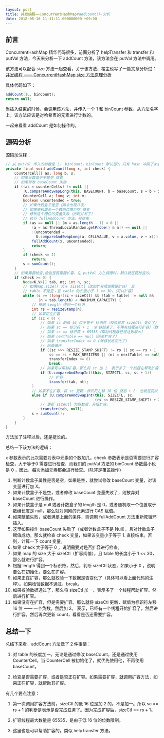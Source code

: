 ```yaml
---
layout: post
title: 并发编程——ConcurrentHashMap#addCount()-分析
date: 2018-05-16 11:11:11.000000000 +09:00
---
```

## 前言

ConcurrentHashMap 精华代码很多，前面分析了 helpTransfer 和 transfer 和 putVal 方法，今天来分析一下 addCount 方法，该方法会在 putVal 方法中调用。

该方法可以配合 size 方法一起查看，关于该方法，楼主也写了一篇文章分析过：[并发编程 —— ConcurrentHashMap size 方法原理分析](https://www.jianshu.com/p/88881fdfcf4c)

具体代码如下：

```java
addCount(1L, binCount);
return null;
```

当插入结束的时候，会调用该方法，并传入一个 1 和 binCount 参数。从方法名字上，该方法应该是对哈希表的元素进行计数的。

一起来看看 addCount 是如何操作的。

## 源码分析

源码加注释：

```java
// 从 putVal 传入的参数是 1， binCount，binCount 默认是0，只有 hash 冲突了才会大于 1.且他的大小是链表的长度（如果不是红黑数结构的话）。
private final void addCount(long x, int check) {
    CounterCell[] as; long b, s;
    // 如果计数盒子不是空 或者
    // 如果修改 baseCount 失败
    if ((as = counterCells) != null ||
        !U.compareAndSwapLong(this, BASECOUNT, b = baseCount, s = b + x)) {
        CounterCell a; long v; int m;
        boolean uncontended = true;
        // 如果计数盒子是空（尚未出现并发）
        // 如果随机取余一个数组位置为空 或者
        // 修改这个槽位的变量失败（出现并发了）
        // 执行 fullAddCount 方法。并结束
        if (as == null || (m = as.length - 1) < 0 ||
            (a = as[ThreadLocalRandom.getProbe() & m]) == null ||
            !(uncontended =
              U.compareAndSwapLong(a, CELLVALUE, v = a.value, v + x))) {
            fullAddCount(x, uncontended);
            return;
        }
        if (check <= 1)
            return;
        s = sumCount();
    }
    // 如果需要检查,检查是否需要扩容，在 putVal 方法调用时，默认就是要检查的。
    if (check >= 0) {
        Node<K,V>[] tab, nt; int n, sc;
        // 如果map.size() 大于 sizeCtl（达到扩容阈值需要扩容） 且
        // table 不是空；且 table 的长度小于 1 << 30。（可以扩容）
        while (s >= (long)(sc = sizeCtl) && (tab = table) != null &&
               (n = tab.length) < MAXIMUM_CAPACITY) {
            // 根据 length 得到一个标识
            int rs = resizeStamp(n);
            // 如果正在扩容
            if (sc < 0) {
                // 如果 sc 的低 16 位不等于 标识符（校验异常 sizeCtl 变化了）
                // 如果 sc == 标识符 + 1 （扩容结束了，不再有线程进行扩容）（默认第一个线程设置 sc ==rs 左移 16 位 + 2，当第一个线程结束扩容了，就会将 sc 减一。这个时候，sc 就等于 rs + 1）
                // 如果 sc == 标识符 + 65535（帮助线程数已经达到最大）
                // 如果 nextTable == null（结束扩容了）
                // 如果 transferIndex <= 0 (转移状态变化了)
                // 结束循环 
                if ((sc >>> RESIZE_STAMP_SHIFT) != rs || sc == rs + 1 ||
                    sc == rs + MAX_RESIZERS || (nt = nextTable) == null ||
                    transferIndex <= 0)
                    break;
                // 如果可以帮助扩容，那么将 sc 加 1. 表示多了一个线程在帮助扩容
                if (U.compareAndSwapInt(this, SIZECTL, sc, sc + 1))
                    // 扩容
                    transfer(tab, nt);
            }
            // 如果不在扩容，将 sc 更新：标识符左移 16 位 然后 + 2. 也就是变成一个负数。高 16 位是标识符，低 16 位初始是 2.
            else if (U.compareAndSwapInt(this, SIZECTL, sc,
                                         (rs << RESIZE_STAMP_SHIFT) + 2))
                // 更新 sizeCtl 为负数后，开始扩容。
                transfer(tab, null);
            s = sumCount();
        }
    }
}
```
方法加了注释以后，还是挺长的。

总结一下该方法的逻辑：

x 参数表示的此次需要对表中元素的个数加几。check 参数表示是否需要进行扩容检查，大于等于0 需要进行检查，而我们的 putVal 方法的 binCount 参数最小也是 0 ，因此，每次添加元素都会进行检查。（除非是覆盖操作）

1. 判断计数盒子属性是否是空，如果是空，就尝试修改 baseCount 变量，对该变量进行加 X。
2. 如果计数盒子不是空，或者修改 baseCount 变量失败了，则放弃对 baseCount 进行操作。
3. 如果计数盒子是 null 或者计数盒子的 length 是 0，或者随机取一个位置取于数组长度是 null，那么就对刚刚的元素进行 CAS 赋值。
4. 如果赋值失败，或者满足上面的条件，则调用 fullAddCount 方法重新死循环插入。
5. 这里如果操作 baseCount 失败了（或者计数盒子不是 Null），且对计数盒子赋值成功，那么就检查 check 变量，如果该变量小于等于 1. 直接结束。否则，计算一下 count 变量。
6. 如果 check 大于等于 0 ，说明需要对是否扩容进行检查。
7. 如果 map 的 size 大于 sizeCtl（扩容阈值），且 table 的长度小于 1 << 30，那么就进行扩容。
8. 根据 length 得到一个标识符，然后，判断 sizeCtl 状态，如果小于 0 ，说明要么在初始化，要么在扩容。
9. 如果正在扩容，那么就校验一下数据是否变化了（具体可以看上面代码的注释）。如果检验数据不通过，break。
10. 如果校验数据通过了，那么将 sizeCtl 加一，表示多了一个线程帮助扩容。然后进行扩容。
11. 如果没有在扩容，但是需要扩容。那么就将 sizeCtl 更新，赋值为标识符左移 16 位 —— 一个负数。然后加 2。 表示，已经有一个线程开始扩容了。然后进行扩容。然后再次更新 count，看看是否还需要扩容。

## 总结一下

总结下来看，addCount 方法做了 2 件事情：
1. 对 table 的长度加一。无论是通过修改 baseCount，还是通过使用 CounterCell。当 CounterCell 被初始化了，就优先使用他，不再使用 baseCount。

2. 检查是否需要扩容，或者是否正在扩容。如果需要扩容，就调用扩容方法，如果正在扩容，就帮助其扩容。

有几个要点注意：

1. 第一次调用扩容方法前，sizeCtl 的低 16 位是加 2 的，不是加一。所以  sc == rs + 1 的判断是表示是否完成任务了。因为完成扩容后，sizeCtl == rs + 1。

2. 扩容线程最大数量是 65535，是由于低 16 位的位数限制。

3. 这里也是可以帮助扩容的，类似 helpTransfer 方法。





































